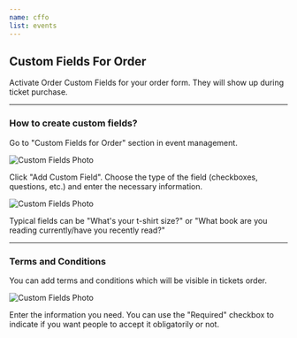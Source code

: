 ```yaml
---
name: cffo
list: events
---
```

<section>

## Custom Fields For Order

Activate Order Custom Fields for your order form. They will show up during ticket purchase.

---

### How to create custom fields?

Go to "Custom Fields for Order" section in event management.

![Custom Fields Photo](/images/customfieldssection.png)

Click "Add Custom Field". Choose the type of the field (checkboxes, questions, etc.) and enter the necessary information.

![Custom Fields Photo](/images/ordercustomfield.png)

Typical fields can be "What's your t-shirt size?" or "What book are you reading currently/have you recently read?"

---

### Terms and Conditions

You can add terms and conditions which will be visible in tickets order.

![Custom Fields Photo](/images/orderterms.png)

Enter the information you need. You can use the "Required" checkbox to indicate if you want people to accept it obligatorily or not.
</section>
